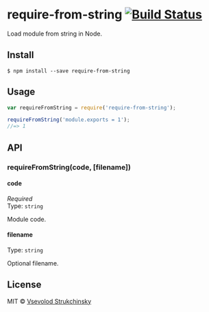 # require-from-string [![Build Status](https://travis-ci.org/floatdrop/require-from-string.svg?branch=master)](https://travis-ci.org/floatdrop/require-from-string)

Load module from string in Node.

## Install

```
$ npm install --save require-from-string
```


## Usage

```js
var requireFromString = require('require-from-string');

requireFromString('module.exports = 1');
//=> 1
```


## API

### requireFromString(code, [filename])

#### code

*Required*  
Type: `string`

Module code.

#### filename
Type: `string`

Optional filename.


## License

MIT © [Vsevolod Strukchinsky](http://github.com/floatdrop)
